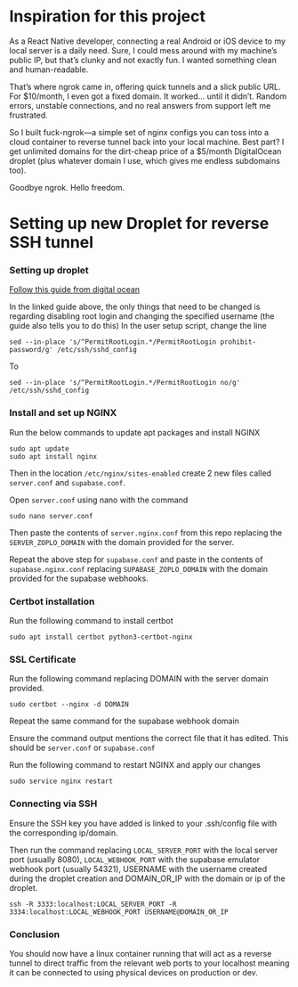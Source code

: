 # Inspiration for this project
As a React Native developer, connecting a real Android or iOS device to my local server is a daily need. Sure, I could mess around with my machine’s public IP, but that’s clunky and not exactly fun. I wanted something clean and human-readable.

That’s where ngrok came in, offering quick tunnels and a slick public URL. For $10/month, I even got a fixed domain. It worked... until it didn’t. Random errors, unstable connections, and no real answers from support left me frustrated.

So I built fuck-ngrok—a simple set of nginx configs you can toss into a cloud container to reverse tunnel back into your local machine. Best part? I get unlimited domains for the dirt-cheap price of a $5/month DigitalOcean droplet (plus whatever domain I use, which gives me endless subdomains too).

Goodbye ngrok. Hello freedom.

# Setting up new Droplet for reverse SSH tunnel

### Setting up droplet
[Follow this guide from digital ocean](https://docs.digitalocean.com/products/droplets/getting-started/recommended-droplet-setup/)

In the linked guide above, the only things that need to be changed is regarding disabling root login and changing the specified username (the guide also tells you to do this)
In the user setup script, change the line
```
sed --in-place 's/^PermitRootLogin.*/PermitRootLogin prohibit-password/g' /etc/ssh/sshd_config
```
To 
```
sed --in-place 's/^PermitRootLogin.*/PermitRootLogin no/g' /etc/ssh/sshd_config
```

### Install and set up NGINX
Run the below commands to update apt packages and install NGINX

```
sudo apt update
sudo apt install nginx
```

Then in the location `/etc/nginx/sites-enabled` create 2 new files called `server.conf` and `supabase.conf`.

Open `server.conf` using nano with the command
```
sudo nano server.conf
```
Then paste the contents of `server.nginx.conf` from this repo replacing the `SERVER_ZOPLO_DOMAIN` with the domain provided for the server.

Repeat the above step for `supabase.conf` and paste in the contents of `supabase.nginx.conf` replacing `SUPABASE_ZOPLO_DOMAIN` with the domain provided for the supabase webhooks.

### Certbot installation
Run the following command to install certbot
```
sudo apt install certbot python3-certbot-nginx
```

### SSL Certificate
Run the following command replacing DOMAIN with the server domain provided.
```
sudo certbot --nginx -d DOMAIN
```
Repeat the same command for the supabase webhook domain

Ensure the command output mentions the correct file that it has edited. This should be `server.conf` or `supabase.conf`

Run the following command to restart NGINX and apply our changes

```
sudo service nginx restart
```

### Connecting via SSH
Ensure the SSH key you have added is linked to your .ssh/config file with the corresponding ip/domain.

Then run the command replacing `LOCAL_SERVER_PORT` with the local server port (usually 8080), `LOCAL_WEBHOOK_PORT` with the supabase emulator webhook port (usually 54321), USERNAME with the username created during the droplet creation and DOMAIN_OR_IP with the domain or ip of the droplet.

```
ssh -R 3333:localhost:LOCAL_SERVER_PORT -R 3334:localhost:LOCAL_WEBHOOK_PORT USERNAME@DOMAIN_OR_IP
```

### Conclusion
You should now have a linux container running that will act as a reverse tunnel to direct traffic from the relevant web ports to your localhost meaning it can be connected to using physical devices on production or dev.


